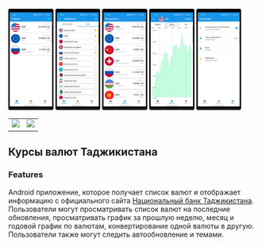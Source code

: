 <img src="/docs/1.png" width=18% height=18%> <img src="/docs/2.png" width=18% height=18%>
<img src="/docs/3.png" width=18% height=18%> <img src="/docs/4.png" width=18% height=18%>
<img src="/docs/5.png" width=18% height=18%>

<table style="border:0px solid white; width:100%;" >
  <tr style="border: 0px;">
     <td style="border:0px;">
        <a href="https://play.google.com/store/apps/details?id=com.developer.valyutaapp">
        <img src="https://play.google.com/intl/en_us/badges/static/images/badges/en_badge_web_generic.png"></a>
    </td>
    <td style="border:0px;"> 
        <a href="https://play.google.com/store/apps/details?id=com.developer.valyutaapp">
        <img src="https://static-00.iconduck.com/assets.00/app-huawei-uk-icon-512x153-qosx82ey.png"></a> 
    </td>
  </tr>
</table>

## Курсы валют Таджикистана

### Features
Android приложение, которое получает список валют и  отображает информацию
с официального сайта [Национальный банк Таджикистана](https://www.nbt.tj/ru/kurs/kurs.php).
Пользователи могут просматривать список валют на последние обновления,
просматривать график за прошлую неделю, месяц и годовой график по валютам,
конвертирование одной валюты в другую. Пользователи также могут следить автообновление и темами.
